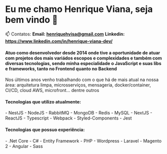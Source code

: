 <h1>Eu me chamo Henrique Viana, seja bem vindo 👋</h1>

📫 Contatos:
**Email: henriquehvisa@gmail.com**
**Linkedin: https://www.linkedin.com/in/henrique-viana-dev/**
  
<h4>Atuo como desenvolvedor desde 2014 onde tive a oportunidade de atuar com projetos dos mais variádos escopos e complexidades e também com diversas tecnologias, sendo minha especialidade o JavaScript e suas libs e frameworks, tanto no Frontend quanto no Backend</h4>

<p>Nos últimos anos venho trabalhando com o que há de mais atual na nossa área: arquitetura limpa, microsserviços, mensageria, docker/container, CI/CD, cloud AWS, microfront... dentre outros</p>

<h4 align="left">Tecnologias que utilizo atualmente:</h4>

<p>
  - NestJS
  - NodeJS
  - RabbitMQ
  - MongoDB
  - Redis
  - MySQL
  - NextJS
  - ReactJS
  - Typescript
  - Webpack
  - Styled-Components
  - Jest
</p>

<h4 align="left">Tecnologias que possuo experiência:</h4>

<p>
  - .Net Core
  - C#
  - Entity Framework
  - PHP
  - Wordpress
  - Laravel
  - Magento 2
  - Angular
  - Sass
</p>


